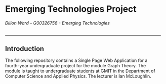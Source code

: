 # Emerging Technologies Project
###### *Dillon Ward - G00326756 - Emerging Technologies*
---

## Introduction
The following repository contains a Single Page Web Application for a fourth-year undergraduate project for the module Graph Theory. The module is taught to undergraduate students at GMIT in the Department of Computer Science and Applied Physics. The lecturer is Ian McLoughlin.

